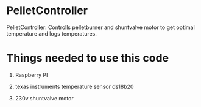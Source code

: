 # PelletController
PelletController: Controlls pelletburner and shuntvalve motor to get optimal temperature and logs temperatures.


# Things needed to use this code
1. Raspberry PI

2. texas instruments temperature sensor ds18b20

3. 230v shuntvalve motor
